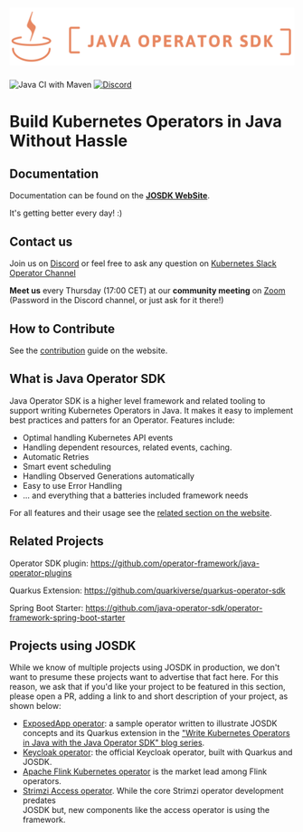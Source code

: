 # ![java-operator-sdk](docs/assets/images/logo.png)

![Java CI with Maven](https://github.com/java-operator-sdk/java-operator-sdk/workflows/Java%20CI%20with%20Maven/badge.svg)
[![Discord](https://img.shields.io/discord/723455000604573736.svg?label=&logo=discord&logoColor=ffffff&color=7389D8&labelColor=6A7EC2)](https://discord.com/channels/723455000604573736)

# Build Kubernetes Operators in Java Without Hassle 

## Documentation

Documentation can be found on the  **[JOSDK WebSite](https://javaoperatorsdk.io/)**.

It's getting better every day! :)

## Contact us

Join us on [Discord](https://discord.gg/DacEhAy) or feel free to ask any question on 
[Kubernetes Slack Operator Channel](https://kubernetes.slack.com/archives/CAW0GV7A5)

**Meet us** every Thursday (17:00 CET) at our **community meeting** on [Zoom](https://zoom.us/j/8415370125)
(Password in the Discord channel, or just ask for it there!)

## How to Contribute

See the [contribution](https://javaoperatorsdk.io/docs/contributing) guide on the website.

## What is Java Operator SDK

Java Operator SDK is a higher level framework and related tooling to support writing Kubernetes Operators in Java.
It makes it easy to implement best practices and patters for an Operator. Features include: 

* Optimal handling Kubernetes API events
* Handling dependent resources, related events, caching.
* Automatic Retries
* Smart event scheduling
* Handling Observed Generations automatically
* Easy to use Error Handling
* ... and everything that a batteries included framework needs 

For all features and their usage see the [related section on the website](https://javaoperatorsdk.io/docs/features). 

## Related Projects

Operator SDK plugin: https://github.com/operator-framework/java-operator-plugins

Quarkus Extension: https://github.com/quarkiverse/quarkus-operator-sdk

Spring Boot Starter: https://github.com/java-operator-sdk/operator-framework-spring-boot-starter

## Projects using JOSDK

While we know of multiple projects using JOSDK in production, we don't want to presume these 
projects want to advertise that fact here. For this reason, we ask that if you'd like your project 
to be featured in this section, please open a PR, adding a link to and short description of your 
project, as shown below:

- [ExposedApp operator](https://github.com/halkyonio/exposedapp-rhdblog): a sample operator 
  written to illustrate JOSDK concepts and its Quarkus extension in the ["Write Kubernetes 
  Operators in Java with the Java Operator SDK" blog series](https://developers.redhat.com/articles/2022/02/15/write-kubernetes-java-java-operator-sdk#).
- [Keycloak operator](https://github.com/keycloak/keycloak/tree/main/operator): the official
  Keycloak operator, built with Quarkus and JOSDK.
- [Apache Flink Kubernetes operator](https://github.com/apache/flink-kubernetes-operator) is the market lead among Flink operators.
- [Strimzi Access operator](https://github.com/strimzi/kafka-access-operator). While the core Strimzi operator development predates  
  JOSDK but, new components like the access operator is using the framework.
